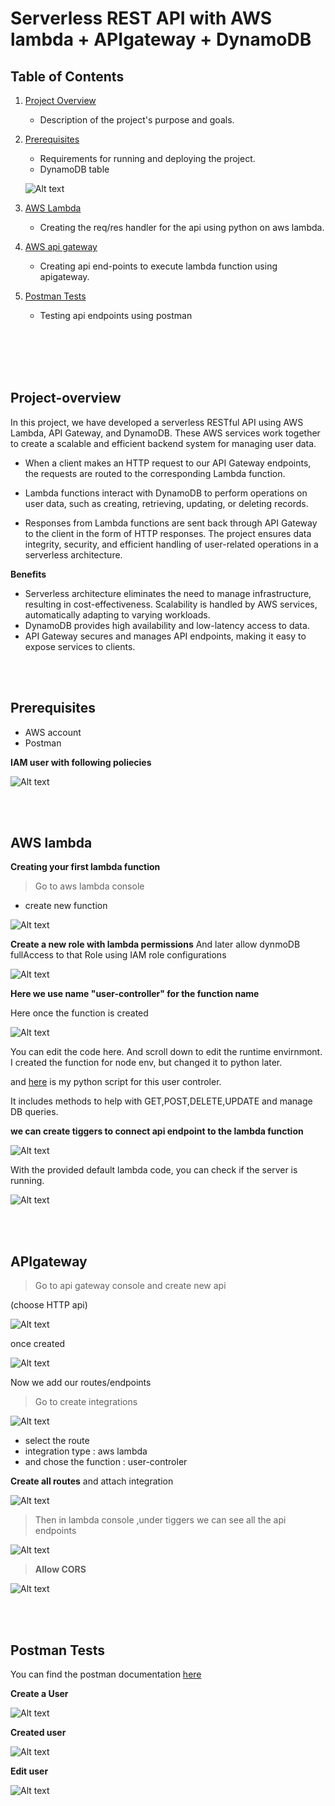 # Serverless REST API with AWS lambda + APIgateway + DynamoDB

## Table of Contents

1. [Project Overview](#project-overview)
   - Description of the project's purpose and goals.
2. [Prerequisites](#prerequisites)

   - Requirements for running and deploying the project.
   - DynamoDB table

   ![Alt text](pics/createtable.png)

3. [AWS Lambda](#aws-lambda)

   - Creating the req/res handler for the api using python on aws lambda.

4. [AWS api gateway](#apigateway)
   - Creating api end-points to execute lambda function using apigateway.
5. [Postman Tests](#postman-tests)
   - Testing api endpoints using postman

<br/><br/><br/><br/>

## Project-overview

In this project, we have developed a serverless RESTful API using AWS Lambda, API Gateway, and DynamoDB. These AWS services work together to create a scalable and efficient backend system for managing user data.

- When a client makes an HTTP request to our API Gateway endpoints, the requests are routed to the corresponding Lambda function.

- Lambda functions interact with DynamoDB to perform operations on user data, such as creating, retrieving, updating, or deleting records.
- Responses from Lambda functions are sent back through API Gateway to the client in the form of HTTP responses.
  The project ensures data integrity, security, and efficient handling of user-related operations in a serverless architecture.

**Benefits**

- Serverless architecture eliminates the need to manage infrastructure, resulting in cost-effectiveness.
  Scalability is handled by AWS services, automatically adapting to varying workloads.
- DynamoDB provides high availability and low-latency access to data.
- API Gateway secures and manages API endpoints, making it easy to expose services to clients.

<br/><br/>

## Prerequisites

- AWS account
- Postman

**IAM user with following poliecies**

![Alt text](pics/Iam.png)

<br/><br/>

## AWS lambda

**Creating your first lambda function**

> Go to aws lambda console

- create new function

![Alt text](pics/Createfunc.png)

**Create a new role with lambda permissions**
And later allow dynmoDB fullAccess to that Role using IAM role configurations

![Alt text](pics/rolepolicy.png)

**Here we use name "user-controller" for the function name**

Here once the function is created

![Alt text](pics/lambdaf.png)

You can edit the code here.
And scroll down to edit the runtime envirnmont.
I created the function for node env, but changed it to python later.

and [here](./lambda_function.py) is my python script for this user controler.

It includes methods to help with GET,POST,DELETE,UPDATE and manage DB queries.

**we can create tiggers to connect api endpoint to the lambda function**

![Alt text](pics/tiggers.png)

With the provided default lambda code, you can check if the server is running.

![Alt text](pics/hello.png)

<br/><br/>

## APIgateway

> Go to api gateway console and create new api

(choose HTTP api)

![Alt text](pics/createapi.png)

once created

![Alt text](pics/crapi.png)

Now we add our routes/endpoints

> Go to create integrations

![Alt text](pics/cint.png)

- select the route
- integration type : aws lambda
- and chose the function : user-controler

**Create all routes** and attach integration

![Alt text](pics/routes.png)

> Then in lambda console ,under tiggers we can see all the api endpoints

![Alt text](pics/endpoints.png)

> **Allow CORS**

![Alt text](pics/CORS.png)

<br/><br/>

## Postman Tests

You can find the postman documentation [here](https://documenter.getpostman.com/view/27331759/2s9YJZ2PCL)

**Create a User**

![Alt text](pics/createuser.png)

**Created user**

![Alt text](pics/dbuser.png)

**Edit user**

![Alt text](pics/edit-user.png)
